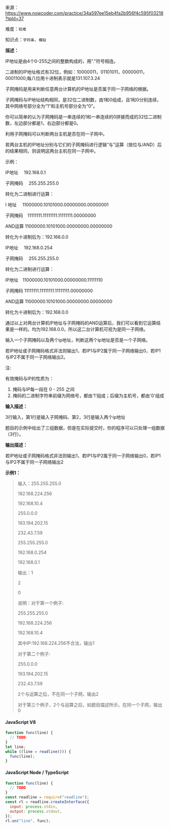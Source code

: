 来源：<https://www.nowcoder.com/practice/34a597ee15eb4fa2b956f4c595f03218?tpId=37>

难度：`较难`

知识点：`字符串`、`模拟`

**描述：**

IP地址是由4个0-255之间的整数构成的，用"."符号相连。

二进制的IP地址格式有32位，例如：10000011，01101011，00000011，00011000;每八位用十进制表示就是131.107.3.24

子网掩码是用来判断任意两台计算机的IP地址是否属于同一子网络的根据。

子网掩码与IP地址结构相同，是32位二进制数，由1和0组成，且1和0分别连续，其中网络号部分全为“1”和主机号部分全为“0”。

你可以简单的认为子网掩码是一串连续的1和一串连续的0拼接而成的32位二进制数，左边部分都是1，右边部分都是0。

利用子网掩码可以判断两台主机是否在同一子网中。

若两台主机的IP地址分别与它们的子网掩码进行逻辑“与”运算（按位与/AND）后的结果相同，则说明这两台主机在同一子网中。

示例：

IP地址　 192.168.0.1

子网掩码　 255.255.255.0

转化为二进制进行运算：

I 地址　  11000000.10101000.00000000.00000001

子网掩码　11111111.11111111.11111111.00000000

AND运算   11000000.10101000.00000000.00000000

转化为十进制后为：192.168.0.0

IP地址　 192.168.0.254

子网掩码　 255.255.255.0

转化为二进制进行运算：

IP地址　11000000.10101000.00000000.11111110

子网掩码  11111111.11111111.11111111.00000000

AND运算  11000000.10101000.00000000.00000000

转化为十进制后为：192.168.0.0

通过以上对两台计算机IP地址与子网掩码的AND运算后，我们可以看到它运算结果是一样的。均为192.168.0.0，所以这二台计算机可视为是同一子网络。

输入一个子网掩码以及两个ip地址，判断这两个ip地址是否是一个子网络。

若IP地址或子网掩码格式非法则输出1，若IP1与IP2属于同一子网络输出0，若IP1与IP2不属于同一子网络输出2。

注:

有效掩码与IP的性质为：

1. 掩码与IP每一段在 0 - 255 之间
2. 掩码的二进制字符串前缀为网络号，都由‘1’组成；后缀为主机号，都由'0'组成

**输入描述：**

3行输入，第1行是输入子网掩码、第2，3行是输入两个ip地址

题目的示例中给出了三组数据，但是在实际提交时，你的程序可以只处理一组数据（3行）。

**输出描述：**

若IP地址或子网掩码格式非法则输出1，若IP1与IP2属于同一子网络输出0，若IP1与IP2不属于同一子网络输出2

**示例1：**

> 输入：255.255.255.0
>
> 192.168.224.256
>
> 192.168.10.4
>
> 255.0.0.0
>
> 193.194.202.15
>
> 232.43.7.59
>
> 255.255.255.0
>
> 192.168.0.254
>
> 192.168.0.1
>
> 输出：1
>
> 2
>
> 0
>
> 说明：对于第一个例子:
>
> 255.255.255.0
>
> 192.168.224.256
>
> 192.168.10.4
>
> 其中IP:192.168.224.256不合法，输出1
>
> 对于第二个例子:
>
> 255.0.0.0
>
> 193.194.202.15
>
> 232.43.7.59
>
> 2个与运算之后，不在同一个子网，输出2
>
> 对于第三个例子，2个与运算之后，如题目描述所示，在同一个子网，输出0

<!-- tabs:start -->

#### **JavaScript V8**

```javascript
function func(line) {
  // TODO
}
let line;
while ((line = readline())) {
  func(line);
}
```

#### **JavaScript Node / TypeScript**

```javascript
function func(line) {
  // TODO
}
const readline = require("readline");
const rl = readline.createInterface({
  input: process.stdin,
  output: process.stdout,
});
rl.on("line", func);
```

<!-- tabs:end -->
